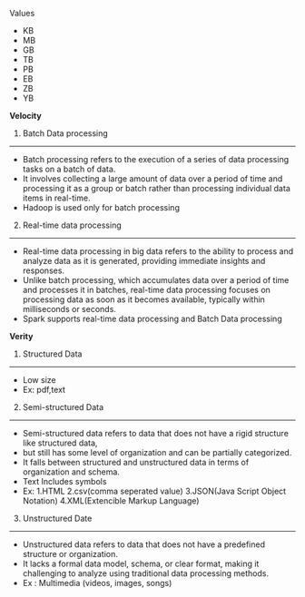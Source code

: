 Values 

- KB 
- MB
- GB
- TB
- PB
- EB
- ZB
- YB



**Velocity**

1. Batch Data processing
------------------------
- Batch processing refers to the execution of a series of data processing tasks on a batch of data.
- It involves collecting a large amount of data over a period of time and processing it as a group 
  or batch rather than processing individual data items in real-time.
- Hadoop is used only for batch processing
	 
2. Real-time data processing
---------------------------
- Real-time data processing in big data refers to the ability to process and analyze data as it is generated,
  providing immediate insights and responses.
- Unlike batch processing, which accumulates data over a period of time and processes it in batches,
  real-time data processing focuses on processing data as soon as it becomes available, 
  typically within milliseconds or seconds.
- Spark supports real-time data processing and Batch Data processing
	
**Verity**
	
1. Structured Data
------------------
- Low size
- Ex: pdf,text
		
2. Semi-structured Data
--------------------
- Semi-structured data refers to data that does not have a rigid structure like structured data, 
- but still has some level of organization and can be partially categorized. 
- It falls between structured and unstructured data in terms of organization and schema.
- Text Includes symbols
- Ex:   1.HTML
		2.csv(comma seperated value)
		3.JSON(Java Script Object Notation)
		4.XML(Extencible Markup  Language)
			
3. Unstructured Date
--------------------
- Unstructured data refers to data that does not have a predefined structure or organization. 
- It lacks a formal data model, schema, or clear format, making it challenging to analyze using traditional data processing methods.
- Ex : Multimedia (videos, images, songs)
